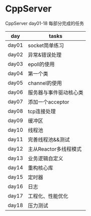 # CppServer

CppServer day01-18 每部分完成的任务

| day                    | tasks                |
| ---------------------- | -------------------- |
| day01                  | socket简单练习        |
| day02                  | 异常&错误处理         |
| day03                  | epoll的使用           |
| day04                  | 第一个类              |
| day05                  | channel的使用         |
| day06                  | 服务器与事件驱动核心类 |
| day07                  | 添加一个acceptor      |
| day08                  | tcp连接处理           |
| day09                  | 缓冲区                |
| day10                  | 线程池                |
| day11                  | 完善线程池&&测试       |
| day12                  | 主从Reactor多线程模式  |
| day13                  | 业务逻辑自定义         |
| day14                  | 重构核心库             |
| day15                  | 定时器                |
| day16                  | 日志                  |
| day17                  | 工程化、性能优化       |
| day18                  | 压力测试              |


